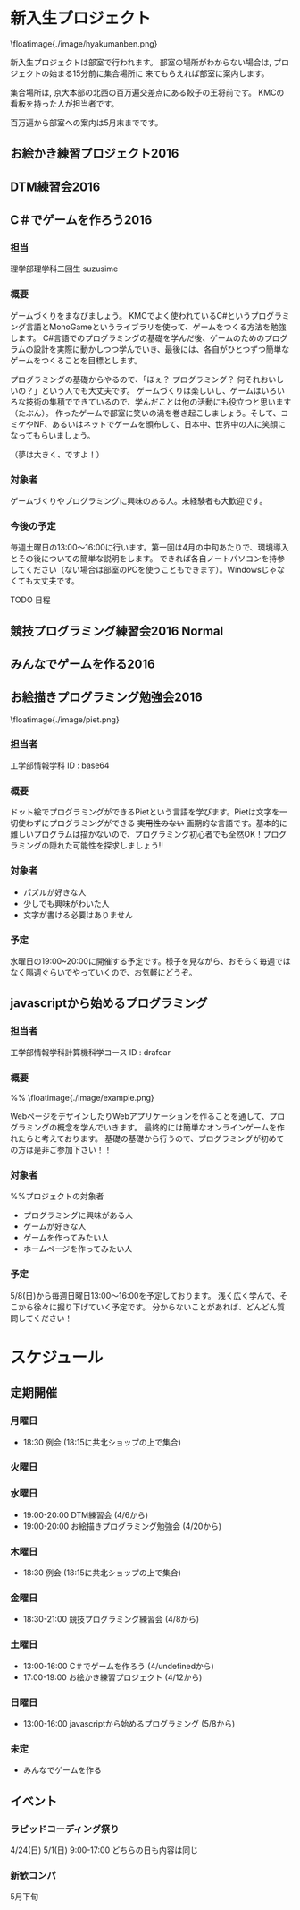 # 新入生プロジェクト

\floatimage{./image/hyakumanben.png}

新入生プロジェクトは部室で行われます。
部室の場所がわからない場合は, プロジェクトの始まる15分前に集合場所に
来てもらえれば部室に案内します。

集合場所は, 京大本部の北西の百万遍交差点にある餃子の王将前です。
KMCの看板を持った人が担当者です。

百万遍から部室への案内は5月末までです。

## お絵かき練習プロジェクト2016
## DTM練習会2016
## C＃でゲームを作ろう2016

### 担当
理学部理学科二回生 suzusime

### 概要
ゲームづくりをまなびましょう。
KMCでよく使われているC#というプログラミング言語とMonoGameというライブラリを使って、ゲームをつくる方法を勉強します。
C#言語でのプログラミングの基礎を学んだ後、ゲームのためのプログラムの設計を実際に動かしつつ学んでいき、最後には、各自がひとつずつ簡単なゲームをつくることを目標とします。

プログラミングの基礎からやるので、「ほぇ？ プログラミング？ 何それおいしいの？」という人でも大丈夫です。
ゲームづくりは楽しいし、ゲームはいろいろな技術の集積でできているので、学んだことは他の活動にも役立つと思います（たぶん）。
作ったゲームで部室に笑いの渦を巻き起こしましょう。そして、コミケやNF、あるいはネットでゲームを頒布して、日本中、世界中の人に笑顔になってもらいましょう。

（夢は大きく、ですよ！）

### 対象者
ゲームづくりやプログラミングに興味のある人。未経験者も大歓迎です。

### 今後の予定
毎週土曜日の13:00～16:00に行います。第一回は4月の中旬あたりで、環境導入とその後についての簡単な説明をします。
できれば各自ノートパソコンを持参してください（ない場合は部室のPCを使うこともできます）。Windowsじゃなくても大丈夫です。

TODO 日程

## 競技プログラミング練習会2016 Normal
## みんなでゲームを作る2016
## お絵描きプログラミング勉強会2016
\floatimage{./image/piet.png}

### 担当者
工学部情報学科 ID : base64

### 概要
ドット絵でプログラミングができるPietという言語を学びます。Pietは文字を一切使わずにプログラミングができる ~~実用性のない~~ 画期的な言語です。基本的に難しいプログラムは描かないので、プログラミング初心者でも全然OK！プログラミングの隠れた可能性を探求しましょう‼

### 対象者
* パズルが好きな人
* 少しでも興味がわいた人
* 文字が書ける必要はありません

### 予定
水曜日の19:00~20:00に開催する予定です。様子を見ながら、おそらく毎週ではなく隔週ぐらいでやっていくので、お気軽にどうぞ。

## javascriptから始めるプログラミング
### 担当者
工学部情報学科計算機科学コース ID : drafear

### 概要
%% \floatimage{./image/example.png}

WebページをデザインしたりWebアプリケーションを作ることを通して、プログラミングの概念を学んでいきます。
最終的には簡単なオンラインゲームを作れたらと考えております。
基礎の基礎から行うので、プログラミングが初めての方は是非ご参加下さい！！

### 対象者

%%プロジェクトの対象者

* プログラミングに興味がある人
* ゲームが好きな人
* ゲームを作ってみたい人
* ホームページを作ってみたい人


### 予定
5/8(日)から毎週日曜日13:00～16:00を予定しております。
浅く広く学んで、そこから徐々に掘り下げていく予定です。
分からないことがあれば、どんどん質問してください！

# スケジュール
## 定期開催

### 月曜日
* 18:30 例会 (18:15に共北ショップの上で集合)

### 火曜日

### 水曜日
* 19:00-20:00 DTM練習会 (4/6から)
* 19:00-20:00 お絵描きプログラミング勉強会 (4/20から)

### 木曜日
* 18:30 例会 (18:15に共北ショップの上で集合)

### 金曜日
* 18:30-21:00 競技プログラミング練習会 (4/8から)

### 土曜日
* 13:00-16:00 C＃でゲームを作ろう (4/undefinedから)
* 17:00-19:00 お絵かき練習プロジェクト (4/12から)

### 日曜日
* 13:00-16:00 javascriptから始めるプログラミング (5/8から)

### 未定
* みんなでゲームを作る

## イベント
### ラピッドコーディング祭り
4/24(日) 5/1(日) 9:00-17:00 どちらの日も内容は同じ

### 新歓コンパ
5月下旬
